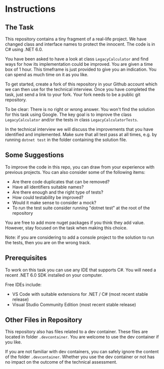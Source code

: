 # Instructions

## The Task

This repository contains a tiny fragment of a real-life project. We have changed class and interface names to protect the innocent. The code is in C# using .NET 6.0.

You have been asked to have a look at class `LegacyCalculator` and find ways for how its implementation could be improved. You are given a time box of 1 hour. This timeframe is just provided to give you an indication. You can spend as much time on it as you like.

To get started, create a fork of this repository in your Github account which we can then use for the technical interview. Once you have completed the task, just send a link to your fork. Your fork needs to be a public git repository.

To be clear: There is no right or wrong answer. You won't find the solution for this task using Google. The key goal is to improve the class `LegacyCalculator` and/or the tests in class `LegacyCalculatorTests`.

In the technical interview we will discuss the improvements that you have identified and implemented. Make sure that all test pass at all times, e.g. by running `dotnet test` in the folder containing the solution file.

## Some Suggestions

To improve the code in this repo, you can draw from your experience with previous projects. You can also consider some of the following items:

- Are there code duplicates that can be removed?
- Have all identifiers suitable names?
- Are there enough and the right type of tests?
- How could testability be improved?
- Would it make sense to consider a mock?
- To run the test suite consider running "dotnet test" at the root of the repository

You are free to add more nuget packages if you think they add value. However, stay focused on the task when making this choice.

Note: if you are considering to add a console project to the solution to run the tests, then you are on the wrong track.

## Prerequisites

To work on this task you can use any IDE that supports C#. You will need a recent .NET 6.0 SDK installed on your computer.

Free IDEs include:
- VS Code with suitable extensions for .NET / C# (most recent stable release)
- Visual Studio Community Edition (most recent stable release)

## Other Files in Repository

This repository also has files related to a dev container. These files are located in folder `.devcontainer`. You are welcome to use the dev container if you like. 

If you are not familiar with dev containers, you can safely ignore the content of the folder `.devcontainer`. Whether you use the dev container or not has no impact on the outcome of the technical assessment.
